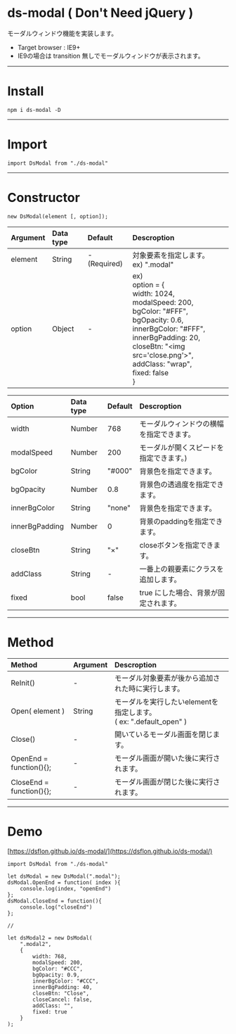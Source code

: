 # ds-modal ( Don't Need jQuery )


モーダルウィンドウ機能を実装します。

- Target browser : IE9+
- IE9の場合は transition 無しでモーダルウィンドウが表示されます。

___

# Install

```
npm i ds-modal -D
```

___

# Import

```
import DsModal from "./ds-modal"
```

___

# Constructor

```
new DsModal(element [, option]);
```
|Argument|Data type|Default|Descroption|
|:-------|:--------|:------|:----------|
|element|String|-(Required)|対象要素を指定します。<br>ex) ".modal"|
|option|Object|-|ex)<br> option = {<br> width: 1024,<br> modalSpeed: 200,<br> bgColor: "#FFF",<br> bgOpacity: 0.6,<br> innerBgColor: "#FFF",<br> innerBgPadding: 20,<br> closeBtn: "&lt;img src='close.png'&gt;",<br> addClass: "wrap",<br> fixed: false<br>}|


|Option|Data type|Default|Descroption|
|:-------|:--------|:------|:----------|
|width|Number|768|モーダルウィンドウの横幅を指定できます。|
|modalSpeed|Number|200|モーダルが開くスピードを指定できます。)|
|bgColor|String|"#000"|背景色を指定できます。|
|bgOpacity|Number|0.8|背景色の透過度を指定できます。|
|innerBgColor|String|"none"|背景色を指定できます。|
|innerBgPadding|Number|0|背景のpaddingを指定できます。|
|closeBtn|String|"×"|closeボタンを指定できます。|
|addClass|String|-|一番上の親要素にクラスを追加します。|
|fixed|bool|false|true にした場合、背景が固定されます。|


___

# Method

|Method|Argument|Descroption|
|:-------|:--------|:------|
|ReInit()|-|モーダル対象要素が後から追加された時に実行します。|
|Open( element )|String|モーダルを実行したいelementを指定します。<br>( ex: ".default_open" )|
|Close()|-|開いているモーダル画面を閉じます。|
|OpenEnd = function(){};|-|モーダル画面が開いた後に実行されます。|
|CloseEnd = function(){};|-|モーダル画面が閉じた後に実行されます。|


___

# Demo

[https://dsflon.github.io/ds-modal/](https://dsflon.github.io/ds-modal/)

```
import DsModal from "./ds-modal"

let dsModal = new DsModal(".modal");
dsModal.OpenEnd = function( index ){
	console.log(index, "openEnd")
};
dsModal.CloseEnd = function(){
	console.log("closeEnd")
};

//

let dsModal2 = new DsModal(
    ".modal2",
    {
        width: 768,
        modalSpeed: 200,
        bgColor: "#CCC",
        bgOpacity: 0.9,
        innerBgColor: "#CCC",
        innerBgPadding: 40,
        closeBtn: "Close",
        closeCancel: false,
        addClass: "",
        fixed: true
    }
);
```
